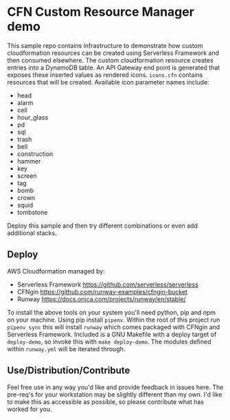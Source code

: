 # CFN Custom Resource Manager demo

This sample repo contains infrastructure to demonstrate how custom cloudformation resources can be created using Serverless Framework and then consumed elsewhere. The custom cloudformation resource creates entries into a DynamoDB table. An API Gateway end point is generated that exposes these inserted values as rendered icons. `icons.cfn` contains resources that will be created. Available icon parameter names include:
- head
- alarm
- cell
- hour_glass
- pd
- sql
- trash
- bell
- construction
- hammer
- key
- screen
- tag
- bomb
- crown
- squid
- tombstone

Deploy this sample and then try different combinations or even add additional stacks.

## Deploy
AWS Cloudformation managed by:
* Serverless Framework https://github.com/serverless/serverless
* CFNgin https://github.com/runway-examples/cfngin-bucket
* Runway https://docs.onica.com/projects/runway/en/stable/

To install the above tools on your system you'll need python, pip and npm on your machine. Using pip install `pipenv`. Within the root of this project run `pipenv sync` this will install `runway` which comes packaged with CFNgin and Serverless Framework. Included is a GNU Makefile with a deploy target of `deploy-demo`, so invoke this with `make deploy-demo`.
The modules defined within `runway.yml` will be iterated through.

## Use/Distribution/Contribute
Feel free use in any way you'd like and provide feedback in issues here. The pre-req's for your workstation may be slightly different than my own. I'd like to make this as accessible as possible, so please contribute what has worked for you.
